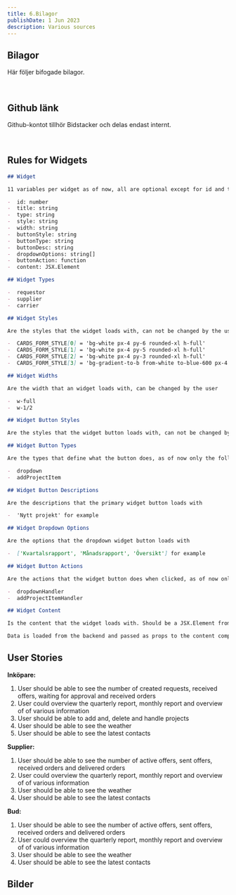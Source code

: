 ```yaml
---
title: 6.Bilagor
publishDate: 1 Jun 2023
description: Various sources
---
```


## Bilagor

<div class="container">

Här följer bifogade bilagor.

<br />

## Github länk

Github-kontot tillhör Bidstacker och delas endast internt.

<br />

## Rules for Widgets

```md
## Widget

11 variables per widget as of now, all are optional except for id and title(optional should be marked as undefined)

-  id: number
-  title: string
-  type: string
-  style: string
-  width: string
-  buttonStyle: string
-  buttonType: string
-  buttonDesc: string
-  dropdownOptions: string[]
-  buttonAction: function
-  content: JSX.Element

## Widget Types

-  requestor
-  supplier
-  carrier

## Widget Styles

Are the styles that the widget loads with, can not be changed by the user as of now

-  CARDS_FORM_STYLE[0] = 'bg-white px-4 py-6 rounded-xl h-full'
-  CARDS_FORM_STYLE[1] = 'bg-white px-4 py-5 rounded-xl h-full'
-  CARDS_FORM_STYLE[2] = 'bg-white px-4 py-3 rounded-xl h-full'
-  CARDS_FORM_STYLE[3] = 'bg-gradient-to-b from-white to-blue-600 px-4 py-3 rounded-xl h-full'

## Widget Widths

Are the width that an widget loads with, can be changed by the user

-  w-full
-  w-1/2

## Widget Button Styles

Are the styles that the widget button loads with, can not be changed by the user as of now

## Widget Button Types

Are the types that define what the button does, as of now only the following are available

-  dropdown
-  addProjectItem

## Widget Button Descriptions

Are the descriptions that the primary widget button loads with

-  'Nytt projekt' for example

## Widget Dropdown Options

Are the options that the dropdown widget button loads with

-  ['Kvartalsrapport', 'Månadsrapport', 'Översikt'] for example

## Widget Button Actions

Are the actions that the widget button does when clicked, as of now only the following are available

-  dropdownHandler
-  addProjectItemHandler

## Widget Content

Is the content that the widget loads with. Should be a JSX.Element from the Widgets folder with needed props.

Data is loaded from the backend and passed as props to the content component.
```

## User Stories

**Inköpare:**

1. User should be able to see the number of created requests, received offers, waiting for approval and received orders
2. User could overview the quarterly report, monthly report and overview of of various information
3. User should be able to add and, delete and handle projects
4. User should be able to see the weather
5. User should be able to see the latest contacts

**Supplier:**

1. User should be able to see the number of active offers, sent offers, received orders and delivered orders
2. User could overview the quarterly report, monthly report and overview of of various information
3. User should be able to see the weather
4. User should be able to see the latest contacts

**Bud:**

1. User should be able to see the number of active offers, sent offers, received orders and delivered orders
2. User could overview the quarterly report, monthly report and overview of of various information
3. User should be able to see the weather
4. User should be able to see the latest contacts

## Bilder

<br />

  </div>

<style>
  .start {
    margin-top: 1em;
  }
  .abstract-image {
    float: right;
    margin: -1em 1em 2em 2em;
    max-width: 400px;
  }

  .abstract-image img {
    border-radius: 8px;
    margin-bottom: 1.5em;
  }

  @media (max-width: 1020px) {
    .abstract-image {
      float: none;
      margin: 0 auto 2em;
    }
  }
</style>
